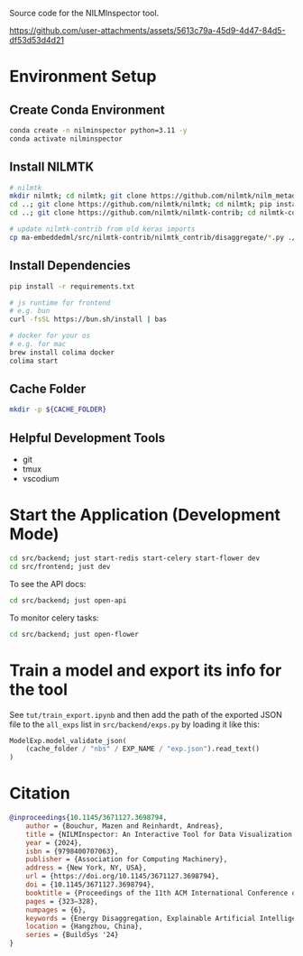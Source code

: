 Source code for the NILMInspector tool.

https://github.com/user-attachments/assets/5613c79a-45d9-4d47-84d5-df53d53d4d21

# Environment Setup

## Create Conda Environment

```sh
conda create -n nilminspector python=3.11 -y
conda activate nilminspector
```

## Install NILMTK

```sh
# nilmtk
mkdir nilmtk; cd nilmtk; git clone https://github.com/nilmtk/nilm_metadata; cd nilm_metadata; pip install -e '.[dev]' --no-deps
cd ..; git clone https://github.com/nilmtk/nilmtk; cd nilmtk; pip install -e '.[dev]' --no-deps
cd ..; git clone https://github.com/nilmtk/nilmtk-contrib; cd nilmtk-contrib; pip install -e '.[dev]' --no-deps

# update nilmtk-contrib from old keras imports
cp ma-embeddedml/src/nilmtk-contrib/nilmtk_contrib/disaggregate/*.py ./nilmtk_contrib/disaggregate
```

## Install Dependencies

```sh
pip install -r requirements.txt

# js runtime for frontend
# e.g. bun
curl -fsSL https://bun.sh/install | bas

# docker for your os
# e.g. for mac
brew install colima docker
colima start
```

## Cache Folder

```sh
mkdir -p ${CACHE_FOLDER}
```

## Helpful Development Tools

- git
- tmux
- vscodium

# Start the Application (Development Mode)

```sh
cd src/backend; just start-redis start-celery start-flower dev
cd src/frontend; just dev
```

To see the API docs:

```sh
cd src/backend; just open-api
```

To monitor celery tasks:

```sh
cd src/backend; just open-flower
```

# Train a model and export its info for the tool

See `tut/train_export.ipynb` and then add the path of the exported JSON file to the `all_exps` list in `src/backend/exps.py` by loading it like this:

```python
ModelExp.model_validate_json(
    (cache_folder / "nbs" / EXP_NAME / "exp.json").read_text()
)
```

# Citation

```bibtex
@inproceedings{10.1145/3671127.3698794,
    author = {Bouchur, Mazen and Reinhardt, Andreas},
    title = {NILMInspector: An Interactive Tool for Data Visualization and Manipulation in Load Disaggregation},
    year = {2024},
    isbn = {9798400707063},
    publisher = {Association for Computing Machinery},
    address = {New York, NY, USA},
    url = {https://doi.org/10.1145/3671127.3698794},
    doi = {10.1145/3671127.3698794},
    booktitle = {Proceedings of the 11th ACM International Conference on Systems for Energy-Efficient Buildings, Cities, and Transportation},
    pages = {323–328},
    numpages = {6},
    keywords = {Energy Disaggregation, Explainable Artificial Intelligence, Interactive Visualization, Machine Learning Tools, Non-Intrusive Load Monitoring, Performance Evaluation},
    location = {Hangzhou, China},
    series = {BuildSys '24}
}
```

